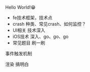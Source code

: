 Hello World!😁

- fe技术框架，技术点
- crash 种类、常见crash、如何监控？
- UI相关 技术深入
- iOS技术 深入、go、go、go
- 常见题目 刷一刷

事件触发机制

渲染 搞明白


